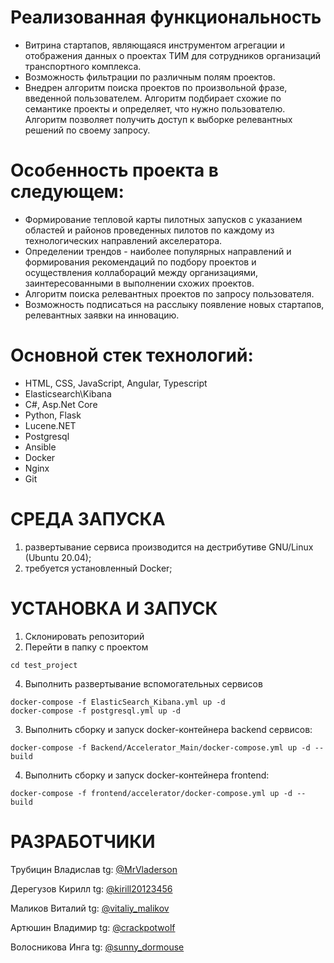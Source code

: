 # Реализованная функциональность

* Витрина стартапов, являющаяся инструментом агрегации и отображения данных о проектах ТИМ для сотрудников организаций
  транспортного комплекса.
* Возможность фильтрации по различным полям проектов.
* Внедрен алгоритм поиска проектов по произвольной фразе, введенной пользователем. Алгоритм подбирает схожие по
  семантике проекты и определяет, что нужно пользователю. Алгоритм позволяет получить доступ к выборке релевантных
  решений по своему запросу.

# Особенность проекта в следующем:

* Формирование тепловой карты пилотных запусков с указанием областей и районов проведенных пилотов по каждому из
  технологических направлений акселератора.
* Определении трендов - наиболее популярных направлений и формирования рекомендаций по подбору проектов и осуществления
  коллабораций между организациями, заинтересованными в выполнении схожих проектов.
* Алгоритм поиска релевантных проектов по запросу пользователя.
* Возможность подписаться на расслыку появление новых стартапов, релевантных заявки на инновацию.

# Основной стек технологий:

- HTML, CSS, JavaScript, Angular, Typescript
- Elasticsearch\Kibana
- C#, Asp.Net Core
- Python, Flask
- Lucene.NET
- Postgresql
- Ansible
- Docker
- Nginx
- Git

# СРЕДА ЗАПУСКА

1) развертывание сервиса производится на дестрибутиве GNU/Linux (Ubuntu 20.04);
2) требуется установленный Docker;

# УСТАНОВКА И ЗАПУСК

1. Склонировать репозиторий
2. Перейти в папку с проектом

```shell
cd test_project
```

4. Выполнить развертывание вспомогательных сервисов

```shell
docker-compose -f ElasticSearch_Kibana.yml up -d
docker-compose -f postgresql.yml up -d
```

3. Выполнить сборку и запуск docker-контейнера backend сервисов:

~~~
docker-compose -f Backend/Accelerator_Main/docker-compose.yml up -d --build
~~~

4. Выполнить сборку и запуск docker-контейнера frontend:

~~~
docker-compose -f frontend/accelerator/docker-compose.yml up -d --build
~~~

# РАЗРАБОТЧИКИ

Трубицин Владислав tg: [@MrVladerson](https://t.me/MrVladerson)

Дерегузов Кирилл tg: [@kirill20123456](https://t.me/kirill20123456)

Маликов Виталий tg: [@vitaliy_malikov](https://t.me/vitaliy_malikov)

Артюшин Владимир tg: [@crackpotwolf](https://t.me/crackpotwolf)

Волосникова Инга tg: [@sunny_dormouse](https://t.me/sunny_dormouse)
